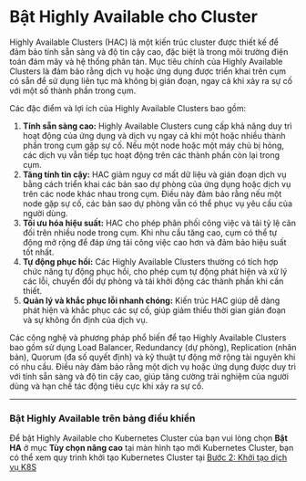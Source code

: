 # Bật Highly Available cho Cluster

Highly Available Clusters (HAC) là một kiến trúc cluster được thiết kế để đảm bảo tính sẵn sàng và độ tin cậy cao, đặc biệt là trong môi trường điện toán đám mây và hệ thống phân tán. Mục tiêu chính của Highly Available Clusters là đảm bảo rằng dịch vụ hoặc ứng dụng được triển khai trên cụm có sẵn để sử dụng liên tục mà không bị gián đoạn, ngay cả khi xảy ra sự cố với một số thành phần trong cụm.

Các đặc điểm và lợi ích của Highly Available Clusters bao gồm:

1. **Tính sẵn sàng cao:** Highly Available Clusters cung cấp khả năng duy trì hoạt động của ứng dụng và dịch vụ ngay cả khi một hoặc nhiều thành phần trong cụm gặp sự cố. Nếu một node hoặc một máy chủ bị hỏng, các dịch vụ vẫn tiếp tục hoạt động trên các thành phần còn lại trong cụm.
2. **Tăng tính tin cậy:** HAC giảm nguy cơ mất dữ liệu và gián đoạn dịch vụ bằng cách triển khai các bản sao dự phòng của ứng dụng hoặc dịch vụ trên các node khác nhau trong cụm. Điều này đảm bảo rằng nếu một node gặp sự cố, các bản sao dự phòng vẫn có thể phục vụ yêu cầu của người dùng.
3. **Tối ưu hóa hiệu suất:** HAC cho phép phân phối công việc và tải tỷ lệ cân đối trên nhiều node trong cụm. Khi nhu cầu tăng cao, cụm có thể tự động mở rộng để đáp ứng tải công việc cao hơn và đảm bảo hiệu suất tốt nhất.
4. **Tự động phục hồi:** Các Highly Available Clusters thường có tích hợp chức năng tự động phục hồi, cho phép cụm tự động phát hiện và xử lý các lỗi, chuyển đổi dự phòng và tái khởi động các thành phần khi cần thiết.
5. **Quản lý và khắc phục lỗi nhanh chóng:** Kiến trúc HAC giúp dễ dàng phát hiện và khắc phục các sự cố, giúp giảm thiểu thời gian gián đoạn và sự không ổn định của dịch vụ.

Các công nghệ và phương pháp phổ biến để tạo Highly Available Clusters bao gồm sử dụng Load Balancer, Redundancy (dự phòng), Replication (nhân bản), Quorum (đa số quyết định) và kỹ thuật tự động mở rộng tài nguyên khi có nhu cầu. Điều này đảm bảo rằng một dịch vụ hoặc ứng dụng được duy trì với tính sẵn sàng và độ tin cậy cao, giúp tăng cường trải nghiệm của người dùng và hạn chế tác động tiêu cực khi xảy ra sự cố.

***

### **Bật Highly Available trên bảng điều khiển** <a href="#bathighlyavailablechocluster-bathighlyavailabletrenbangdieukhien" id="bathighlyavailablechocluster-bathighlyavailabletrenbangdieukhien"></a>

Để bật Highly Available cho Kubernetes Cluster của bạn vui lòng chọn **Bật HA** ở mục **Tùy chọn nâng cao** tại màn hình tạo mới Kubernetes Cluster, bạn có thể xem quy trình khởi tạo Kubernetes Cluster tại [Bước 2: Khởi tạo dịch vụ K8S](../bat-dau-voi-kubernetes-cluster/buoc-2-khoi-tao-dich-vu-k8s.md)
